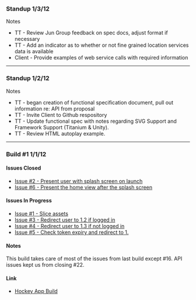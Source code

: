 ### Standup 1/3/12

Notes

- TT - Review Jun Group feedback on spec docs, adjust format if necessary 
- TT - Add an indicator as to whether or not fine grained location services data is available
- Client - Provide examples of web service calls with required information

---

### Standup 1/2/12

Notes

- TT - began creation of functional specification document, pull out information re: API from proposal
- TT - Invite Client to Github respository
- TT - Update functional spec with notes regarding SVG Support and Framework Support (Titanium & Unity).
- TT - Review HTML autoplay example.

---

### Build #1 1/1/12

#### Issues Closed

- [Issue #2 - Present user with splash screen on launch](https://github.com/twotoasters/project-example/issues/2)
- [Issue #6 - Present the home view after the splash screen](https://github.com/twotoasters/project-example/issues/6)

#### Issues In Progress

- [Issue #1 - Slice assets](https://github.com/twotoasters/project-example/issues/1)
- [Issue #3 - Redirect user to 1.2 if logged in](https://github.com/twotoasters/project-example/issues/3)
- [Issue #4 - Redirect user to 1.3 if not logged in](https://github.com/twotoasters/project-example/issues/4)
- [Issue #5 - Check token expiry and redirect to 1.](https://github.com/twotoasters/project-example/issues/5)

#### Notes

This build takes care of most of the issues from last build except #16. API issues kept us from closing #22.

#### Link

- [Hockey App Build](https://hockeyapp.com/someapp/build/42)